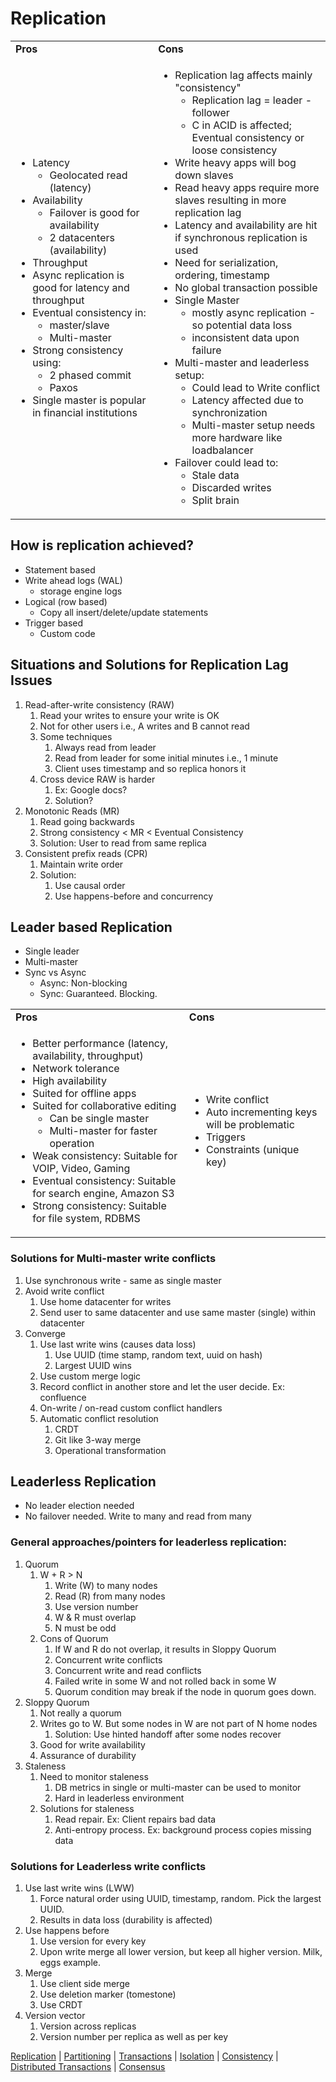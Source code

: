 
# Replication


<table>
  <tr>
   <td><strong>Pros</strong>
   </td>
   <td><strong>Cons</strong>
   </td>
  </tr>
  <tr>
   <td rowspan="13" >
<ul>

<li>Latency
<ul>
<li>Geolocated read (latency)
</li> 
</ul>
<li>Availability
<ul>
<li>Failover is good for availability
<li>2 datacenters (availability) 
</li> 
</ul>
<li>Throughput
<li>Async replication is good for latency and throughput
<li>Eventual consistency in:
<ul>
 
<li>master/slave
 
<li>Multi-master
</li> 
</ul>

<li>Strong consistency using:
<ul>
<li>2 phased commit
<li>Paxos
</li> 
</ul>

<li>Single master is popular in financial institutions

</li>
</ul>
   </td>
   <td rowspan="13" >
<ul>

<li>Replication lag affects mainly "consistency" 
<ul>
<li>Replication lag = leader - follower
<li>C in ACID is affected; Eventual consistency or loose consistency 
</li> 
</ul>


<li>Write heavy apps will bog down slaves
<li>Read heavy apps require more slaves resulting in more replication lag
<li>Latency and availability are hit if synchronous replication is used
<li>Need for serialization, ordering, timestamp
<li>No global transaction possible

<li>Single Master
    <ul>
        <li>mostly async replication - so potential data loss
        <li>inconsistent data upon failure
        </li>
    </ul>
<li>Multi-master and leaderless setup: 
<ul>
 <li>Could lead to Write conflict
<li>Latency affected due to synchronization
<li>Multi-master setup needs more hardware like loadbalancer
</li> 
</ul>


<li>Failover could lead to: 
<ul>
 
<li>Stale data
 
<li>Discarded writes
 
<li>Split brain
</li> 
</ul>
</li> 
</ul>
   </td>
  </tr>
</table>



## How is replication achieved?



* Statement based
* Write ahead logs (WAL)
    * storage engine logs
* Logical (row based)
    * Copy all insert/delete/update statements
* Trigger based
    * Custom code


## Situations and Solutions for Replication Lag Issues



1. Read-after-write consistency (RAW)
    1. Read your writes to ensure your write is OK
    2. Not for other users i.e., A writes and B cannot read
    3. Some techniques
        1. Always read from leader
        2. Read from leader for some initial minutes i.e., 1 minute
        3. Client uses timestamp and so replica honors it
    4. Cross device RAW is harder
        1. Ex: Google docs?
        2. Solution?
3. Monotonic Reads (MR)
    1. Read going backwards
    2. Strong consistency &lt; MR &lt; Eventual Consistency
    3. Solution: User to read from same replica
4. Consistent prefix reads (CPR)
    1. Maintain write order
    2. Solution:
        1. Use causal order
        2. Use happens-before and concurrency


## Leader based Replication



* Single leader
* Multi-master
* Sync vs Async
    * Async: Non-blocking
    * Sync: Guaranteed. Blocking.

<table>
  <tr>
   <td><strong>Pros</strong></td>
   <td><strong>Cons</strong></td>
  </tr>
  <tr>
   <td>
<ul>

<li>Better performance (latency, availability, throughput)

<li>Network tolerance

<li>High availability

<li>Suited for offline apps

<li>Suited for collaborative editing 
<ul>
 
<li>Can be single master
 
<li>Multi-master for faster operation
</li> 
</ul>

<li>Weak consistency: Suitable for VOIP, Video, Gaming
<li>Eventual consistency: Suitable for search engine, Amazon S3
<li>Strong consistency: Suitable for file system, RDBMS
</li>
</ul>
   </td>
   <td>
<ul>

<li>Write conflict

<li>Auto incrementing keys will be problematic

<li>Triggers

<li>Constraints (unique key)
</li>
</ul>
   </td>
  </tr>
</table>



### Solutions for Multi-master write conflicts

1. Use synchronous write - same as single master
2. Avoid write conflict
    1. Use home datacenter for writes
    2. Send user to same datacenter and use same master (single) within datacenter
3. Converge
    1. Use last write wins (causes data loss)
        1. Use UUID (time stamp, random text, uuid on hash)
        2. Largest UUID wins
    2. Use custom merge logic
    3. Record conflict in another store and let the user decide. Ex: confluence
    4. On-write / on-read custom conflict handlers
    5. Automatic conflict resolution
        1. CRDT
        2. Git like 3-way merge
        3. Operational transformation




## Leaderless Replication


* No leader election needed
* No failover needed. Write to many and read from many

### General approaches/pointers for leaderless replication:


1. Quorum
    1. W +  R > N
        1. Write (W) to many nodes
        2. Read (R)  from many nodes
        3. Use version number
        4. W & R must overlap
        5. N must be odd
    2. Cons of Quorum
        1. If W and R do not overlap, it results in Sloppy Quorum
        2. Concurrent write conflicts
        3. Concurrent write and read conflicts
        4. Failed write in some  W and not rolled back in some W
        5. Quorum condition may break if the node in quorum goes down.
3. Sloppy Quorum
    1. Not really a quorum 
    2. Writes go to W. But some nodes in W are not part of N home nodes
        1. Solution: Use hinted handoff after some nodes recover
    3. Good for write availability
    4. Assurance of durability
4. Staleness
    1. Need to monitor staleness
        1. DB metrics in single or multi-master can be used to monitor
        2. Hard in leaderless environment
    2. Solutions for staleness
        1. Read repair. Ex: Client repairs bad data
        2. Anti-entropy process. Ex: background process copies missing data

### Solutions for Leaderless write conflicts

1. Use last write wins (LWW)
    1. Force natural order using UUID, timestamp, random. Pick the largest UUID.
    2. Results in data loss (durability is affected)
2. Use happens before
    1. Use version for every key
    2. Upon write merge all lower version, but keep all higher version. Milk, eggs example.
3. Merge
    1. Use client side merge
    2. Use deletion marker (tomestone)
    3. Use CRDT
4. Version vector
    1. Version across replicas
    2. Version number per replica as well as per key



[Replication](replication.md) | [Partitioning](partitioning.md) | [Transactions](transaction.md) | [Isolation](isolation.md) | [Consistency](consistency.md) | [Distributed Transactions](distributed_transactions.md) | [Consensus](consensus.md)